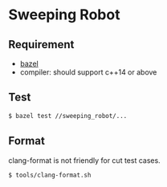 # Sweeping Robot 

## Requirement

- [bazel](https://www.bazel.build)
- compiler: should support c++14 or above

## Test 

```bash
$ bazel test //sweeping_robot/...
```

## Format

clang-format is not friendly for cut test cases. 

```bash
$ tools/clang-format.sh
```
